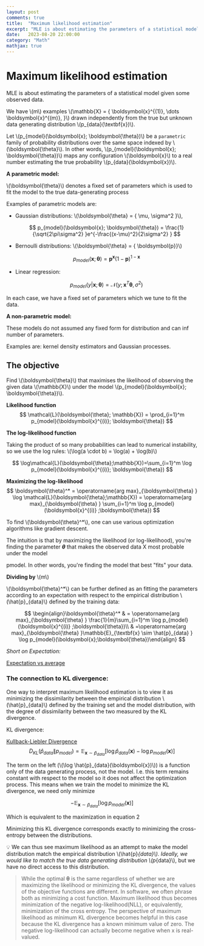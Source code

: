 ```yaml
---
layout: post
comments: true
title:  "Maximum likelihood estimation"
excerpt: "MLE is about estimating the parameters of a statistical model given some observed data."
date:   2023-08-20 22:00:00
category: "Math"
mathjax: true
---
```


# Maximum likelihood estimation

MLE is about estimating the parameters of a statistical model given some observed data.

We have \\(m\\) examples \\(\mathbb{X} = \{ \boldsymbol{x}^{(1)}, \dots \boldsymbol{x}^{(m)}, \}\\) drawn independently from the true but unknown data generating distribution \\(p_{data}(\textbf{x})\\).

Let \\(p_{model}(\boldsymbol{x}; \boldsymbol{\theta})\\) be a `parametric` family of probability distributions over the same space indexed by \\(\boldsymbol{\theta}\\).  In other words, \\(p_{model}(\boldsymbol{x}; \boldsymbol{\theta})\\) maps any configuration \\(\boldsymbol{x}\\) to a real number estimating the true probability \\(p_{data}(\boldsymbol{x})\\).

**A parametric model:**

\\(\boldsymbol{\theta}\\) denotes a fixed set of parameters which is used to fit the model to the true data-generating process

Examples of parametric models are: 

- Gaussian distributions: \\(\boldsymbol{\theta} = \{ \mu, \sigma^2 \}\\),

	$$
	p_{model}(\boldsymbol{x}; \boldsymbol{\theta}) = \frac{1}{\sqrt{2\pi\sigma^2} }e^{-\frac{(x-\mu)^2}{2\sigma^2} }
	$$

- Bernoulli distributions: \\(\boldsymbol{\theta} = \{ \boldsymbol{p}\}\\)

	$$
	p_{model}(\boldsymbol{x}; \boldsymbol{\theta}) = \boldsymbol{p}^{\boldsymbol{x} }(1-\boldsymbol{p})^{1-\boldsymbol{x} }
	$$

- Linear regression:

	$$
	p_{model}(y|\textbf{x}; \boldsymbol{\theta}) = \mathcal{N}(y; \textbf{x}^T\boldsymbol{\theta},\sigma^2)
	$$

In each case, we have a fixed set of parameters which we tune to fit the data.

**A non-parametric model:**

These models do not assumed any fixed form for distribution and can inf number of parameters.

Examples are: kernel density estimators and Gaussian processes.

## The objective

Find \\(\boldsymbol{\theta}\\) that maximises the likelihood of observing the given data \\(\mathbb{X}\\) under the model \\(p_{model}(\boldsymbol{x}; \boldsymbol{\theta})\\). 

**Likelihood function**
$$
\mathcal{L}(\boldsymbol{\theta}; \mathbb{X}) = \prod_{i=1}^m p_{model}(\boldsymbol{x}^{(i)}; \boldsymbol{\theta})
$$

**The log-likelihood function**

Taking the product of so many probabilities can lead to numerical instability, so we use the log rules: \\(\log(a \cdot b) = \log(a) + \log(b)\\)

$$
\log\mathcal{L}(\boldsymbol{\theta};\mathbb{X})=\sum_{i=1}^m \log p_{model}(\boldsymbol{x}^{(i)}; \boldsymbol{\theta})
$$

**Maximizing the log-likelihood**
$$
\boldsymbol{\theta}^* = \operatorname{arg max}_{\boldsymbol{\theta} } \log \mathcal{L}(\boldsymbol{\theta};\mathbb{X}) = \operatorname{arg max}_{\boldsymbol{\theta} } \sum_{i=1}^m \log p_{model}(\boldsymbol{x}^{(i)} ;\boldsymbol{\theta})
$$

To find \\(\boldsymbol{\theta}^*\\), one can use various optimization algorithms like gradient descent.

The intuition is that by maximizing the likelihood (or log-likelihood), you're finding the parameter ***θ*** that makes the observed data X most probable under the model

pmodel. In other words, you're finding the model that best "fits" your data.

**Dividing by** \\(m\\)

 \\(\boldsymbol{\theta}^*\\) can be further defined as an fitting the parameters according to an expectation with respect to the empirical distribution \\(\hat{p}_{data}\\) defined by the training data:

$$
\begin{align}\boldsymbol{\theta}^* & = \operatorname{arg max}_{\boldsymbol{\theta} } \frac{1}{m}\sum_{i=1}^m \log p_{model}(\boldsymbol{x}^{(i)} ;\boldsymbol{\theta})\\ & =\operatorname{arg max}_{\boldsymbol{\theta} }\mathbb{E}_{\textbf{x} \sim \hat{p}_{data} } \log p_{model}(\boldsymbol{x};\boldsymbol{\theta})\end{align}
$$

*Short on Expectation:* 

[Expectation vs average](https://ernst-hub.github.io/math/2023/08/20/expectation_vs_avg/)

### The connection to KL divergence:

One way to interpret maximum likelihood estimation is to view it as minimizing the dissimilarity between the empirical distribution \\(\hat{p}_{data}\\) defined by the training set and the model distribution, with the degree of dissimilarity between the two measured by the KL divergence.

KL divergence:

[Kullback-Liebler Divergence](https://ernst-hub.github.io/math/2023/08/20/kl_divergence/)
$$
D_{KL}(\hat{p}_{data} \| p_{model})=\mathbb{E}_{\textbf{x} \sim \hat{p}_{data} } \left[\log \hat{p}_{data}(\boldsymbol{x}) - \log p_{model}(\boldsymbol{x})\right]
$$

The term on the left (\\(\log \hat{p}_{data}(\boldsymbol{x})\\)) is a function only of the data generating process, not the model. I.e. this term remains constant with respect to the model so it does not affect the optimization process. This means when we train the model to minimize the KL divergence, we need only minimize

$$
-\mathbb{E}_{\textbf{x} \sim \hat{p}_{data} }[\log p_{model}(\boldsymbol{x})]
$$

Which is equivalent to the maximization in equation 2 

Minimizing this KL divergence corresponds exactly to minimizing the cross- entropy between the distributions.


💡 We can thus see maximum likelihood as an attempt to make the model distribution match the empirical distribution \\(\hat{p}_{data}\\). Ideally, we would like to match the true data generating distribution \\(p_{data}\\), but we have no direct access to this distribution.



> While the optimal **θ** is the same regardless of whether we are maximizing the likelihood or minimizing the KL divergence, the values of the objective functions are different. In software, we often phrase both as minimizing a cost function. Maximum likelihood thus becomes minimization of the negative log-likelihood(NLL), or equivalently, minimization of the cross entropy. The perspective of maximum likelihood as minimum KL divergence becomes helpful in this case because the KL divergence has a known minimum value of zero. The negative log-likelihood can actually become negative when x is real-valued.